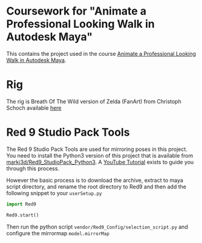 # Coursework for "Animate a Professional Looking Walk in Autodesk Maya"

This contains the project used in the course [Animate a Professional Looking Walk in Autodesk Maya](https://www.udemy.com/course/animateprowalks/).

# Rig

The rig is Breath Of The Wild version of Zelda (FanArt) from Christoph Schoch available [here](https://drive.google.com/drive/u/0/folders/12u-ZkOxzoO8DUzqfcoOFmFbgV-uJcB64)

# Red 9 Studio Pack Tools

The Red 9 Studio Pack Tools are used for mirroring poses in this project. You need to install the Python3 version of this project that is available from [markj3d/Red9_StudioPack_Python3](https://github.com/markj3d/Red9_StudioPack_Python3). A [YouTube Tutorial](https://www.youtube.com/watch?v=26GfTXKm_ZU) exists to guide you through this process.

However the basic process is to download the archive, extract to maya script directory, and rename the root directory to Red9 and then add the following snippet to your `userSetup.py`

```python
import Red9

Red9.start()
```

Then run the python script `vendor/Red9_Config/selection_script.py` and configure the mirrormap `model.mirrorMap`
